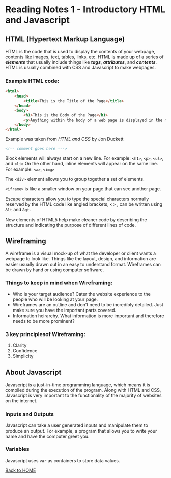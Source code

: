 # Reading Notes 1 - Introductory HTML and Javascript

## HTML (Hypertext Markup Language)

HTML is the code that is used to display the contents of your webpage, contents like images, text, tables, links, etc. HTML is made up of a series of ***elements*** that usually include things like ***tags***, ***attributes***, and ***contents***. HTML is usually combined with CSS and Javascript to make webpages.

### Example HTML code:

```html
<html>
	<head>
		<title>This is the Title of the Page</title>
	</head>
	<body>
		<h1>This is the Body of the Page</h1>
		<p>Anything within the body of a web page is displayed in the main browser window.</p>
	</body>
</html>
```
Example was taken from *HTML and CSS* by Jon Duckett

```html
<!-- comment goes here --->
```

Block elements will always start on a new line. For example: `<h1>`, `<p>`, `<ul>`, and `<li>`
On the other hand, inline elements will appear on the same line. For example: `<a>`, `<img>`

The `<div>` element allows you to group together a set of elements.

`<iframe>` is like a smaller window on your page that can see another page.

Escape characters allow you to type the special characters normally reserved by the HTML code like angled brackets, <> , can be written using `&lt` and `&gt`.

New elements of HTML5 help make cleaner code by describing the structure and indicating the purpose of different lines of code.


## Wireframing

A wireframe is a visual mock-up of what the developer or client wants a webpage to look like. Things like the layout, design, and information are easier usually drawn out in an easy to understand format. Wireframes can be drawn by hand or using computer software.

### Things to keep in mind when Wireframing:

- Who is your target audience? Cater the website experience to the people who will be looking at your page.
- Wireframes are an outline and don't need to be incredibly detailed. Just make sure you have the important parts covered.
- Information heirarchy. What information is more important and therefore needs to be more prominent?

### 3 key principlesof Wireframing:

1. Clarity
2. Confidence
3. Simplicity

## About Javascript

Javascript is a just-in-time programming language, which means it is compiled during the execution of the program. Along with HTML and CSS, Javascript is very important to the functionality of the majority of websites on the internet.

### Inputs and Outputs

Javascript can take a user generated inputs and manipulate them to produce an output. For example, a program that allows you to write your name and have the computer greet you.

### Variables

Javascript uses `var` as containers to store data values.

[Back to HOME](../README.md)

